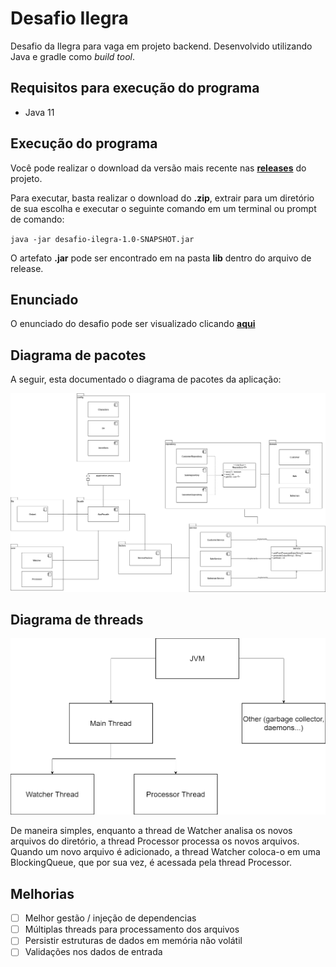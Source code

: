 # Desafio Ilegra

Desafio da Ilegra para vaga em projeto backend. Desenvolvido utilizando Java e gradle como <i>build tool</i>.

## Requisitos para execução do programa

- Java 11

## Execução do programa

Você pode realizar o download da versão mais recente nas **[releases](https://github.com/guerra08/desafio-ilegra/releases)** do projeto.

Para executar, basta realizar o download do **.zip**, extrair para um diretório de sua escolha e executar o seguinte comando em um terminal ou prompt de comando:

``java -jar desafio-ilegra-1.0-SNAPSHOT.jar``

O artefato **.jar** pode ser encontrado em na pasta **lib** dentro do arquivo de release.

## Enunciado

O enunciado do desafio pode ser visualizado clicando **[aqui](https://github.com/guerra08/desafio-ilegra/blob/main/documents/problemDefinition.pdf)**

## Diagrama de pacotes

A seguir, esta documentado o diagrama de pacotes da aplicação:

![Diagrama de pacotes](https://raw.githubusercontent.com/guerra08/desafio-ilegra/main/documents/package-diagram.png)

## Diagrama de threads

![Diagrama de threads](https://github.com/guerra08/desafio-ilegra/blob/main/documents/threads.png)

De maneira simples, enquanto a thread de Watcher analisa os novos arquivos do diretório, a thread Processor processa os novos arquivos. Quando um novo arquivo é adicionado, a thread Watcher coloca-o em uma BlockingQueue, que por sua vez, é acessada pela thread Processor. 

## Melhorias

- [ ] Melhor gestão / injeção de dependencias
- [ ] Múltiplas threads para processamento dos arquivos
- [ ] Persistir estruturas de dados em memória não volátil
- [ ] Validações nos dados de entrada
